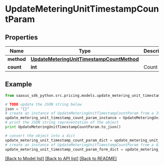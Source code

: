# UpdateMeteringUnitTimestampCountParam


## Properties

Name | Type | Description | Notes
------------ | ------------- | ------------- | -------------
**method** | [**UpdateMeteringUnitTimestampCountMethod**](UpdateMeteringUnitTimestampCountMethod.md) |  | 
**count** | **int** | Count | 

## Example

```python
from saasus_sdk_python.src.pricing.models.update_metering_unit_timestamp_count_param import UpdateMeteringUnitTimestampCountParam

# TODO update the JSON string below
json = "{}"
# create an instance of UpdateMeteringUnitTimestampCountParam from a JSON string
update_metering_unit_timestamp_count_param_instance = UpdateMeteringUnitTimestampCountParam.from_json(json)
# print the JSON string representation of the object
print UpdateMeteringUnitTimestampCountParam.to_json()

# convert the object into a dict
update_metering_unit_timestamp_count_param_dict = update_metering_unit_timestamp_count_param_instance.to_dict()
# create an instance of UpdateMeteringUnitTimestampCountParam from a dict
update_metering_unit_timestamp_count_param_form_dict = update_metering_unit_timestamp_count_param.from_dict(update_metering_unit_timestamp_count_param_dict)
```
[[Back to Model list]](../README.md#documentation-for-models) [[Back to API list]](../README.md#documentation-for-api-endpoints) [[Back to README]](../README.md)


